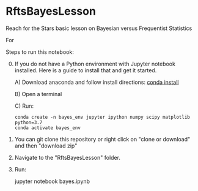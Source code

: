 # RftsBayesLesson
Reach for the Stars basic lesson on Bayesian versus Frequentist Statistics

For 

Steps to run this notebook:

 0) If you do not have a Python environment with Jupyter notebook installed. Here is a guide to install that and get it started. 

 	A) Download anaconda and follow install directions: [conda install](https://docs.anaconda.com/anaconda/install/)

 	B) Open a terminal

 	C) Run: 

 		conda create -n bayes_env jupyter ipython numpy scipy matplotlib python=3.7
 		conda activate bayes_env

1) You can git clone this repository or right click on "clone or download" and then "download zip"

2) Navigate to the "RftsBayesLesson" folder.

3) Run:

	jupyter notebook bayes.ipynb
